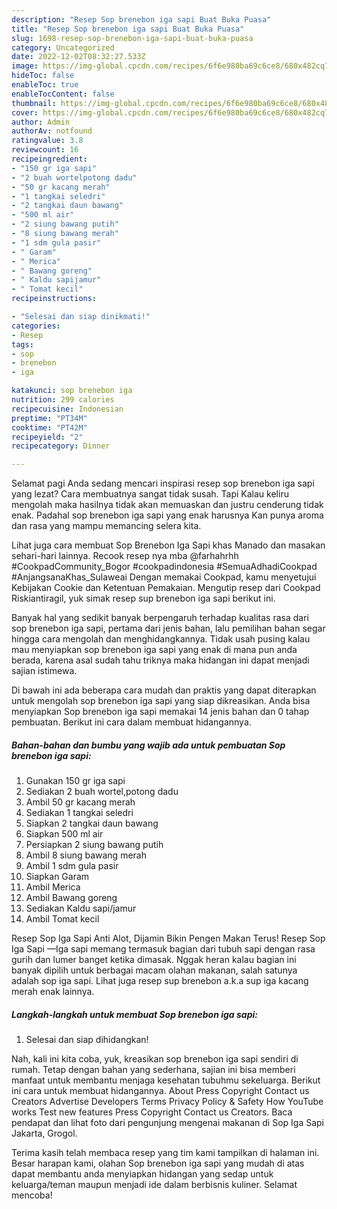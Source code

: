 ```yaml
---
description: "Resep Sop brenebon iga sapi Buat Buka Puasa"
title: "Resep Sop brenebon iga sapi Buat Buka Puasa"
slug: 1698-resep-sop-brenebon-iga-sapi-buat-buka-puasa
category: Uncategorized
date: 2022-12-02T08:32:27.533Z
image: https://img-global.cpcdn.com/recipes/6f6e980ba69c6ce8/680x482cq70/sop-brenebon-iga-sapi-foto-resep-utama.jpg
hideToc: false
enableToc: true
enableTocContent: false
thumbnail: https://img-global.cpcdn.com/recipes/6f6e980ba69c6ce8/680x482cq70/sop-brenebon-iga-sapi-foto-resep-utama.jpg
cover: https://img-global.cpcdn.com/recipes/6f6e980ba69c6ce8/680x482cq70/sop-brenebon-iga-sapi-foto-resep-utama.jpg
author: Admin
authorAv: notfound
ratingvalue: 3.8
reviewcount: 16
recipeingredient:
- "150 gr iga sapi"
- "2 buah wortelpotong dadu"
- "50 gr kacang merah"
- "1 tangkai seledri"
- "2 tangkai daun bawang"
- "500 ml air"
- "2 siung bawang putih"
- "8 siung bawang merah"
- "1 sdm gula pasir"
- " Garam"
- " Merica"
- " Bawang goreng"
- " Kaldu sapijamur"
- " Tomat kecil"
recipeinstructions:

- "Selesai dan siap dinikmati!"
categories:
- Resep
tags:
- sop
- brenebon
- iga

katakunci: sop brenebon iga 
nutrition: 299 calories
recipecuisine: Indonesian
preptime: "PT34M"
cooktime: "PT42M"
recipeyield: "2"
recipecategory: Dinner

---
```



Selamat pagi Anda sedang mencari inspirasi resep sop brenebon iga sapi yang lezat? Cara membuatnya sangat tidak susah. Tapi Kalau keliru mengolah maka hasilnya tidak akan memuaskan dan justru cenderung tidak enak. Padahal sop brenebon iga sapi yang enak harusnya Kan punya aroma dan rasa yang mampu memancing selera kita.


Lihat juga cara membuat Sop Brenebon Iga Sapi khas Manado dan masakan sehari-hari lainnya. Recook resep nya mba @farhahrhh #CookpadCommunity_Bogor #cookpadindonesia #SemuaAdhadiCookpad #AnjangsanaKhas_Sulaweai Dengan memakai Cookpad, kamu menyetujui Kebijakan Cookie dan Ketentuan Pemakaian. Mengutip resep dari Cookpad Riskiantiragil, yuk simak resep sup brenebon iga sapi berikut ini.

Banyak hal yang sedikit banyak berpengaruh terhadap kualitas rasa dari sop brenebon iga sapi, pertama dari jenis bahan, lalu pemilihan bahan segar hingga cara mengolah dan menghidangkannya. Tidak usah pusing kalau mau menyiapkan sop brenebon iga sapi yang enak di mana pun anda berada, karena asal sudah tahu triknya maka hidangan ini dapat menjadi sajian istimewa.


Di bawah ini ada beberapa cara mudah dan praktis yang dapat diterapkan untuk mengolah sop brenebon iga sapi yang siap dikreasikan. Anda bisa menyiapkan Sop brenebon iga sapi memakai 14 jenis bahan dan 0 tahap pembuatan. Berikut ini cara dalam membuat hidangannya.

<!--inarticleads1-->

##### Bahan-bahan dan bumbu yang wajib ada untuk pembuatan Sop brenebon iga sapi:

1. Gunakan 150 gr iga sapi
1. Sediakan 2 buah wortel,potong dadu
1. Ambil 50 gr kacang merah
1. Sediakan 1 tangkai seledri
1. Siapkan 2 tangkai daun bawang
1. Siapkan 500 ml air
1. Persiapkan 2 siung bawang putih
1. Ambil 8 siung bawang merah
1. Ambil 1 sdm gula pasir
1. Siapkan  Garam
1. Ambil  Merica
1. Ambil  Bawang goreng
1. Sediakan  Kaldu sapi/jamur
1. Ambil  Tomat kecil


Resep Sop Iga Sapi Anti Alot, Dijamin Bikin Pengen Makan Terus! Resep Sop Iga Sapi —Iga sapi memang termasuk bagian dari tubuh sapi dengan rasa gurih dan lumer banget ketika dimasak. Nggak heran kalau bagian ini banyak dipilih untuk berbagai macam olahan makanan, salah satunya adalah sop iga sapi. Lihat juga resep sup brenebon a.k.a sup iga kacang merah enak lainnya. 

<!--inarticleads2-->

##### Langkah-langkah untuk membuat Sop brenebon iga sapi:


1. Selesai dan siap dihidangkan!

Nah, kali ini kita coba, yuk, kreasikan sop brenebon iga sapi sendiri di rumah. Tetap dengan bahan yang sederhana, sajian ini bisa memberi manfaat untuk membantu menjaga kesehatan tubuhmu sekeluarga. Berikut ini cara untuk membuat hidangannya. About Press Copyright Contact us Creators Advertise Developers Terms Privacy Policy &amp; Safety How YouTube works Test new features Press Copyright Contact us Creators. Baca pendapat dan lihat foto dari pengunjung mengenai makanan di Sop Iga Sapi Jakarta, Grogol. 

Terima kasih telah membaca resep yang tim kami tampilkan di halaman ini. Besar harapan kami, olahan Sop brenebon iga sapi yang mudah di atas dapat membantu anda menyiapkan hidangan yang sedap untuk keluarga/teman maupun menjadi ide dalam berbisnis kuliner. Selamat mencoba!
